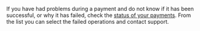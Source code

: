 If you have had problems during a payment and do not know if it has been successful, or why it has failed, check the [status of your payments](ioit://PAYMENTS_HISTORY_SCREEN). From the list you can select the failed operations and contact support.
